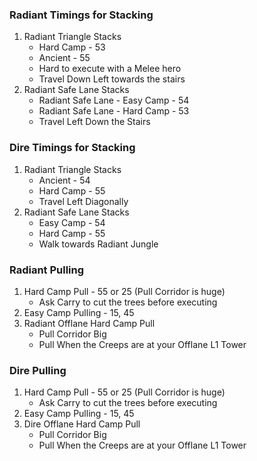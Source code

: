 ### Radiant Timings for Stacking
1. Radiant Triangle Stacks
    * Hard Camp - 53
    * Ancient - 55
    * Hard to execute with a Melee hero
    * Travel Down Left towards the stairs
2. Radiant Safe Lane Stacks
   * Radiant Safe Lane - Easy Camp - 54
   * Radiant Safe Lane - Hard Camp - 53
   * Travel Left Down the Stairs
### Dire Timings for Stacking
1. Radiant Triangle Stacks    
    * Ancient - 54
    * Hard Camp - 55
    * Travel Left Diagonally
2. Radiant Safe Lane Stacks
    * Easy Camp - 54
    * Hard Camp - 55
    * Walk towards Radiant Jungle
### Radiant Pulling
1. Hard Camp Pull - 55 or 25 (Pull Corridor is huge)
      * Ask Carry to cut the trees before executing
2. Easy  Camp Pulling - 15, 45
3. Radiant Offlane Hard Camp Pull
   * Pull Corridor Big
   * Pull When the Creeps are at your Offlane L1 Tower
### Dire Pulling
1. Hard Camp Pull - 55 or 25 (Pull Corridor is huge)
      * Ask Carry to cut the trees before executing
2. Easy  Camp Pulling - 15, 45
3. Dire Offlane Hard Camp Pull
   * Pull Corridor Big
   * Pull When the Creeps are at your Offlane L1 Tower 
